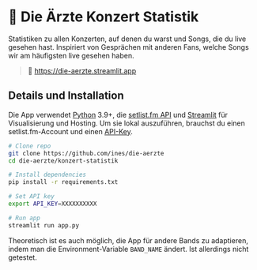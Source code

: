 # 🎸 Die Ärzte Konzert Statistik

Statistiken zu allen Konzerten, auf denen du warst und Songs, die du live gesehen hast. Inspiriert von Gesprächen mit anderen Fans, welche Songs wir am häufigsten live gesehen haben.

> 🔗 https://die-aerzte.streamlit.app

## Details und Installation

Die App verwendet [Python](https://www.python.org/) 3.9+, die [setlist.fm API](https://api.setlist.fm/docs/1.0/ui/index.html) und [Streamlit](https://streamlit.io/) für Visualisierung und Hosting. Um sie lokal auszuführen, brauchst du einen setlist.fm-Account und einen [API-Key](https://www.setlist.fm/settings/api).

```bash
# Clone repo
git clone https://github.com/ines/die-aerzte
cd die-aerzte/konzert-statistik

# Install dependencies
pip install -r requirements.txt

# Set API key
export API_KEY=XXXXXXXXXX

# Run app
streamlit run app.py
```

Theoretisch ist es auch möglich, die App für andere Bands zu adaptieren, indem man die Environment-Variable `BAND_NAME` ändert. Ist allerdings nicht getestet.
